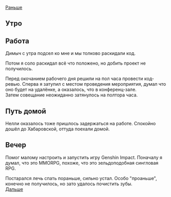 [Раньше](2021.05.30.md)  
## Утро
## Работа
Димыч с утра подсел ко мне и мы толково раскидали код.  

Потом я соло раскидал всё что положено, но добить проект не получилось.

Перед окочанием рабочего дня решили на пол часа провести код-ревью. Сперва я затупил с местом проведения мероприятия, думал что оно будет на удалёнке, а оказалось, что в конференц-зале.  
Затем совещание неожиданно затянулось на полтора часа.
## Путь домой
Нелли оказалось тоже пришлось задержаться на работе. Спокойно дошёл до Хабаровской, оттуда поехали домой.
## Вечер
Помог малому настроить и запустить игру Genshin Impact. Поначалу я думал, что это MMORPG, похоже, что это зельдоподобная сингловая RPG.  

Постарался лечь спать пораньше, сильно устал. Особо "проаньше", конечно не получилось, но зато удалось почистить зубы.  
[Дальше](../06/2021.06.01.md)
